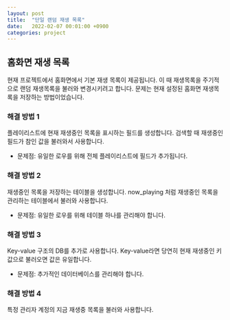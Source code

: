 ```yaml
---
layout: post
title:  "단일 랜덤 재생 목록"
date:   2022-02-07 00:01:00 +0900
categories: project
---
```


## 홈화면 재생 목록
현재 프로젝트에서 홈화면에서 기본 재생 목록이 제공됩니다.
이 때 재생목록을 주기적으로 랜덤 재생목록을 불러와 변경시키려고 합니다.
문제는 현재 설정된 홈화면 재생목록을 저장하는 방법이었습니다.

### 해결 방법 1
플레이리스트에 현재 재생중인 목록을 표시하는 필드를 생성합니다.
검색할 때 재생중인 필드가 참인 값을 불러와서 사용합니다.

- 문제점: 유일한 로우를 위해 전체 플레이리스트에 필드가 추가됩니다.

### 해결 방법 2
재생중인 목록을 저장하는 테이블을 생성합니다.
now_playing 처럼 재생중인 목록을 관리하는 테이블에서 불러와 사용합니다.

- 문제점: 유일한 로우를 위해 테이블 하나를 관리해야 합니다.

### 해결 방법 3
Key-value 구조의 DB를 추가로 사용합니다.
Key-value라면 당연히 현재 재생중인 키값으로 불러오면 값은 유일합니다.

- 문제점: 추가적인 데이터베이스를 관리해야 합니다.

### 해결 방법 4
특정 관리자 계정의 지금 재생중 목록을 불러와 사용합니다.
